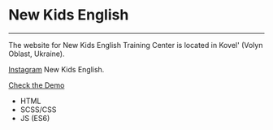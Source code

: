 # New Kids English

---

The website for New Kids English Training Center is located in Kovel' (Volyn Oblast, Ukraine).

[Instagram](https://www.instagram.com/new_kids_english/) New Kids English.

[Check the Demo](https://heimlee.github.io/new-kids-english/)

- HTML
- SCSS/CSS
- JS (ES6)
